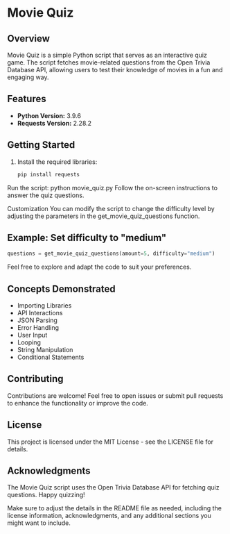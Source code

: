 # Movie Quiz

## Overview

Movie Quiz is a simple Python script that serves as an interactive quiz game. The script fetches movie-related questions from the Open Trivia Database API, allowing users to test their knowledge of movies in a fun and engaging way.

## Features

- **Python Version:** 3.9.6
- **Requests Version:** 2.28.2

## Getting Started

1. Install the required libraries:

   ```bash
   pip install requests
   ```
Run the script:
python movie_quiz.py
Follow the on-screen instructions to answer the quiz questions.

Customization
You can modify the script to change the difficulty level by adjusting the parameters in the get_movie_quiz_questions function.

## Example: Set difficulty to "medium"
```python
questions = get_movie_quiz_questions(amount=5, difficulty="medium") 
```

Feel free to explore and adapt the code to suit your preferences.

## Concepts Demonstrated
- Importing Libraries
- API Interactions
- JSON Parsing
- Error Handling
- User Input
- Looping
- String Manipulation
- Conditional Statements

## Contributing
Contributions are welcome! Feel free to open issues or submit pull requests to enhance the functionality or improve the code.

## License
This project is licensed under the MIT License - see the LICENSE file for details.

## Acknowledgments
The Movie Quiz script uses the Open Trivia Database API for fetching quiz questions.
Happy quizzing!

Make sure to adjust the details in the README file as needed, including the license information, acknowledgments, and any additional sections you might want to include.
